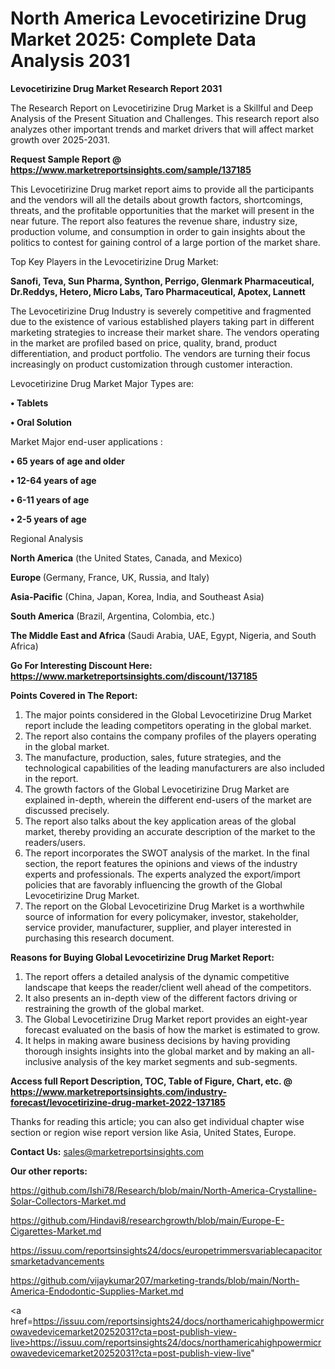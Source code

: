 # North America Levocetirizine Drug Market 2025: Complete Data Analysis 2031

<strong>Levocetirizine Drug Market Research Report 2031</strong>

The Research Report on Levocetirizine Drug Market is a Skillful and Deep Analysis of the Present Situation and Challenges. This research report also analyzes other important trends and market drivers that will affect market growth over 2025-2031.

<strong>Request Sample Report @ <a href=https://www.marketreportsinsights.com/sample/137185>https://www.marketreportsinsights.com/sample/137185</a></strong>

This Levocetirizine Drug market report aims to provide all the participants and the vendors will all the details about growth factors, shortcomings, threats, and the profitable opportunities that the market will present in the near future. The report also features the revenue share, industry size, production volume, and consumption in order to gain insights about the politics to contest for gaining control of a large portion of the market share.

Top Key Players in the Levocetirizine Drug Market:

<strong>Sanofi, Teva, Sun Pharma, Synthon, Perrigo, Glenmark Pharmaceutical, Dr.Reddys, Hetero, Micro Labs, Taro Pharmaceutical, Apotex, Lannett</strong>

The Levocetirizine Drug Industry is severely competitive and fragmented due to the existence of various established players taking part in different marketing strategies to increase their market share. The vendors operating in the market are profiled based on price, quality, brand, product differentiation, and product portfolio. The vendors are turning their focus increasingly on product customization through customer interaction.

Levocetirizine Drug Market Major Types are:

<strong>• Tablets

• Oral Solution</strong>

Market Major end-user applications :

<strong>• 65 years of age and older

• 12-64 years of age

• 6-11 years of age

• 2-5 years of age</strong>

Regional Analysis

</u><strong><b>North America</b></strong> (the United States, Canada, and Mexico)

<strong><b>Europe </b></strong>(Germany, France, UK, Russia, and Italy)

<strong><b>Asia-Pacific</b></strong> (China, Japan, Korea, India, and Southeast Asia)

<strong><b>South America</b></strong> (Brazil, Argentina, Colombia, etc.)

<strong><b>The Middle East and Africa</b></strong> (Saudi Arabia, UAE, Egypt, Nigeria, and South Africa)

<strong>Go For Interesting Discount Here: <a href=https://www.marketreportsinsights.com/discount/137185>https://www.marketreportsinsights.com/discount/137185</a></strong>

<strong>Points Covered in The Report:</strong>
<ol>
  <li>The major points considered in the Global Levocetirizine Drug Market report include the leading competitors operating in the global market.</li>
  <li>The report also contains the company profiles of the players operating in the global market.</li>
  <li>The manufacture, production, sales, future strategies, and the technological capabilities of the leading manufacturers are also included in the report.</li>
  <li>The growth factors of the Global Levocetirizine Drug Market are explained in-depth, wherein the different end-users of the market are discussed precisely.</li>
  <li>The report also talks about the key application areas of the global market, thereby providing an accurate description of the market to the readers/users.</li>
  <li>The report incorporates the SWOT analysis of the market. In the final section, the report features the opinions and views of the industry experts and professionals. The experts analyzed the export/import policies that are favorably influencing the growth of the Global Levocetirizine Drug Market.</li>
  <li>The report on the Global Levocetirizine Drug Market is a worthwhile source of information for every policymaker, investor, stakeholder, service provider, manufacturer, supplier, and player interested in purchasing this research document.</li>
</ol>
<strong>Reasons for Buying Global Levocetirizine Drug Market Report:</strong>

<ol>
  <li>The report offers a detailed analysis of the dynamic competitive landscape that keeps the reader/client well ahead of the competitors.</li>
  <li>It also presents an in-depth view of the different factors driving or restraining the growth of the global market.</li>
  <li>The Global Levocetirizine Drug Market report provides an eight-year forecast evaluated on the basis of how the market is estimated to grow.</li>
  <li>It helps in making aware business decisions by having providing thorough insights insights into the global market and by making an all-inclusive analysis of the key market segments and sub-segments.</li>
</ol>
<strong>Access full Report Description, TOC, Table of Figure, Chart, etc. @ <a href=https://www.marketreportsinsights.com/industry-forecast/levocetirizine-drug-market-2022-137185>https://www.marketreportsinsights.com/industry-forecast/levocetirizine-drug-market-2022-137185</a></strong>


Thanks for reading this article; you can also get individual chapter wise section or region wise report version like Asia, United States, Europe.

<strong>Contact Us:</strong>
sales@marketreportsinsights.com

<strong>Our other reports:</strong>

<a href=https://github.com/Ishi78/Research/blob/main/North-America-Crystalline-Solar-Collectors-Market.md>https://github.com/Ishi78/Research/blob/main/North-America-Crystalline-Solar-Collectors-Market.md</a>

<a href=https://github.com/Hindavi8/researchgrowth/blob/main/Europe-E-Cigarettes-Market.md>https://github.com/Hindavi8/researchgrowth/blob/main/Europe-E-Cigarettes-Market.md</a>

<a href=https://issuu.com/reportsinsights24/docs/europetrimmersvariablecapacitorsmarketadvancements>https://issuu.com/reportsinsights24/docs/europetrimmersvariablecapacitorsmarketadvancements</a>

<a href=https://github.com/vijaykumar207/marketing-trands/blob/main/North-America-Endodontic-Supplies-Market.md>https://github.com/vijaykumar207/marketing-trands/blob/main/North-America-Endodontic-Supplies-Market.md</a>

<a href=https://issuu.com/reportsinsights24/docs/northamericahighpowermicrowavedevicemarket20252031?cta=post-publish-view-live>https://issuu.com/reportsinsights24/docs/northamericahighpowermicrowavedevicemarket20252031?cta=post-publish-view-live</a>"
